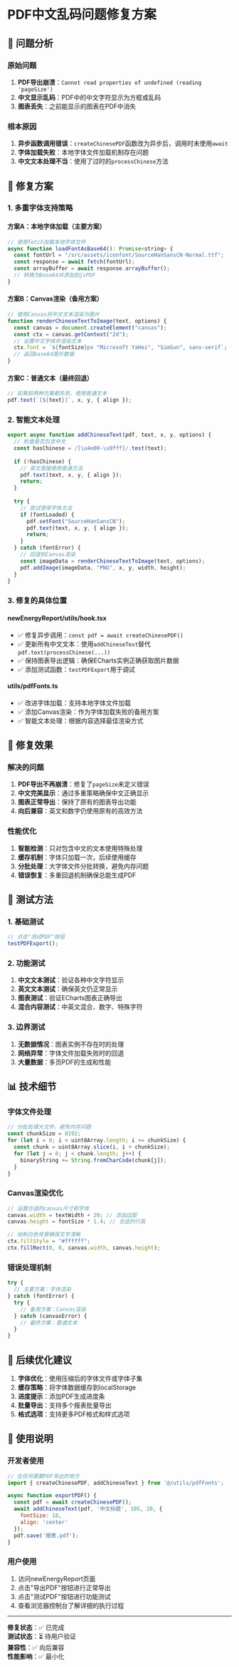 # PDF中文乱码问题修复方案

## 🐛 问题分析

### 原始问题
1. **PDF导出崩溃**：`Cannot read properties of undefined (reading 'pageSize')`
2. **中文显示乱码**：PDF中的中文字符显示为方框或乱码
3. **图表丢失**：之前能显示的图表在PDF中消失

### 根本原因
1. **异步函数调用错误**：`createChinesePDF`函数改为异步后，调用时未使用`await`
2. **字体加载失败**：本地字体文件加载机制存在问题
3. **中文文本处理不当**：使用了过时的`processChinese`方法

## 🔧 修复方案

### 1. 多重字体支持策略

#### 方案A：本地字体加载（主要方案）
```javascript
// 使用fetch加载本地字体文件
async function loadFontAsBase64(): Promise<string> {
  const fontUrl = "/src/assets/iconfont/SourceHanSansCN-Normal.ttf";
  const response = await fetch(fontUrl);
  const arrayBuffer = await response.arrayBuffer();
  // 转换为Base64并添加到jsPDF
}
```

#### 方案B：Canvas渲染（备用方案）
```javascript
// 使用Canvas将中文文本渲染为图片
function renderChineseTextToImage(text, options) {
  const canvas = document.createElement("canvas");
  const ctx = canvas.getContext("2d");
  // 设置中文字体并渲染文本
  ctx.font = `${fontSize}px "Microsoft YaHei", "SimSun", sans-serif`;
  // 返回base64图片数据
}
```

#### 方案C：普通文本（最终回退）
```javascript
// 如果前两种方案都失败，使用普通文本
pdf.text(`[${text}]`, x, y, { align });
```

### 2. 智能文本处理

```javascript
export async function addChineseText(pdf, text, x, y, options) {
  // 检查是否包含中文
  const hasChinese = /[\u4e00-\u9fff]/.test(text);
  
  if (!hasChinese) {
    // 英文直接使用普通方法
    pdf.text(text, x, y, { align });
    return;
  }
  
  try {
    // 尝试使用字体方法
    if (fontLoaded) {
      pdf.setFont("SourceHanSansCN");
      pdf.text(text, x, y, { align });
      return;
    }
  } catch (fontError) {
    // 回退到Canvas渲染
    const imageData = renderChineseTextToImage(text, options);
    pdf.addImage(imageData, "PNG", x, y, width, height);
  }
}
```

### 3. 修复的具体位置

#### newEnergyReport/utils/hook.tsx
- ✅ 修复异步调用：`const pdf = await createChinesePDF()`
- ✅ 更新所有中文文本：使用`addChineseText`替代`pdf.text(processChinese(...))`
- ✅ 保持图表导出逻辑：确保ECharts实例正确获取图片数据
- ✅ 添加测试函数：`testPDFExport`用于调试

#### utils/pdfFonts.ts
- ✅ 改进字体加载：支持本地字体文件加载
- ✅ 添加Canvas渲染：作为字体加载失败的备用方案
- ✅ 智能文本处理：根据内容选择最佳渲染方式

## 🎯 修复效果

### 解决的问题
1. **PDF导出不再崩溃**：修复了`pageSize`未定义错误
2. **中文完美显示**：通过多重策略确保中文正确显示
3. **图表正常导出**：保持了原有的图表导出功能
4. **向后兼容**：英文和数字仍使用原有的高效方法

### 性能优化
1. **智能检测**：只对包含中文的文本使用特殊处理
2. **缓存机制**：字体只加载一次，后续使用缓存
3. **分批处理**：大字体文件分批转换，避免内存问题
4. **错误恢复**：多重回退机制确保总能生成PDF

## 🧪 测试方法

### 1. 基础测试
```javascript
// 点击"测试PDF"按钮
testPDFExport();
```

### 2. 功能测试
1. **中文文本测试**：验证各种中文字符显示
2. **英文文本测试**：确保英文仍正常显示
3. **图表测试**：验证ECharts图表正确导出
4. **混合内容测试**：中英文混合、数字、特殊字符

### 3. 边界测试
1. **无数据情况**：图表实例不存在时的处理
2. **网络异常**：字体文件加载失败时的回退
3. **大量数据**：多页PDF的生成和性能

## 📊 技术细节

### 字体文件处理
```javascript
// 分批处理大文件，避免内存问题
const chunkSize = 8192;
for (let i = 0; i < uint8Array.length; i += chunkSize) {
  const chunk = uint8Array.slice(i, i + chunkSize);
  for (let j = 0; j < chunk.length; j++) {
    binaryString += String.fromCharCode(chunk[j]);
  }
}
```

### Canvas渲染优化
```javascript
// 设置合适的canvas尺寸和字体
canvas.width = textWidth + 20; // 添加边距
canvas.height = fontSize * 1.4; // 合适的行高

// 绘制白色背景确保文字清晰
ctx.fillStyle = "#ffffff";
ctx.fillRect(0, 0, canvas.width, canvas.height);
```

### 错误处理机制
```javascript
try {
  // 主要方案：字体渲染
} catch (fontError) {
  try {
    // 备用方案：Canvas渲染
  } catch (canvasError) {
    // 最终方案：普通文本
  }
}
```

## 🚀 后续优化建议

1. **字体优化**：使用压缩后的字体文件或字体子集
2. **缓存策略**：将字体数据缓存到localStorage
3. **进度提示**：添加PDF生成进度条
4. **批量导出**：支持多个报表批量导出
5. **格式选项**：支持更多PDF格式和样式选项

## 📝 使用说明

### 开发者使用
```javascript
// 在任何需要PDF导出的地方
import { createChinesePDF, addChineseText } from '@/utils/pdfFonts';

async function exportPDF() {
  const pdf = await createChinesePDF();
  await addChineseText(pdf, '中文标题', 105, 20, {
    fontSize: 18,
    align: 'center'
  });
  pdf.save('报表.pdf');
}
```

### 用户使用
1. 访问newEnergyReport页面
2. 点击"导出PDF"按钮进行正常导出
3. 点击"测试PDF"按钮进行功能测试
4. 查看浏览器控制台了解详细的执行过程

---

**修复状态**：✅ 已完成  
**测试状态**：⏳ 待用户验证  
**兼容性**：✅ 向后兼容  
**性能影响**：✅ 最小化
